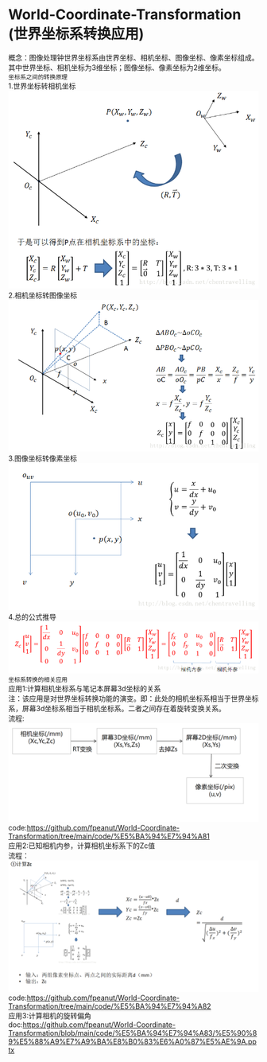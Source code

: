 # World-Coordinate-Transformation (世界坐标系转换应用)<br>
概念：图像处理钟世界坐标系由世界坐标、相机坐标、图像坐标、像素坐标组成。其中世界坐标、相机坐标为3维坐标；图像坐标、像素坐标为2维坐标。<br>
`坐标系之间的转换原理`<br>
1.世界坐标转相机坐标<br>
![Image text](https://github.com/fpeanut/World-Coordinate-Transformation/blob/main/img/1.png)<br>
2.相机坐标转图像坐标<br>
![Image text](https://github.com/fpeanut/World-Coordinate-Transformation/blob/main/img/2.png)<br>
3.图像坐标转像素坐标<br>
![Image text](https://github.com/fpeanut/World-Coordinate-Transformation/blob/main/img/3.png)<br>
4.总的公式推导<br>
![Image text](https://github.com/fpeanut/World-Coordinate-Transformation/blob/main/img/4.png)<br>
 `坐标系转换的相关应用`<br>
应用1:计算相机坐标系与笔记本屏幕3d坐标的关系<br>
注：该应用是对世界坐标转换功能的演变。即：此处的相机坐标系相当于世界坐标系，屏幕3d坐标系相当于相机坐标系。二者之间存在着旋转变换关系。<br>
流程:<br>
![Image text](https://github.com/fpeanut/World-Coordinate-Transformation/blob/main/img/5.jpg)<br>
code:https://github.com/fpeanut/World-Coordinate-Transformation/tree/main/code/%E5%BA%94%E7%94%A81<br>
应用2:已知相机内参，计算相机坐标系下的Zc值<br>
流程：<br>
![Image text](https://github.com/fpeanut/World-Coordinate-Transformation/blob/main/img/6.jpg)<br>
code:https://github.com/fpeanut/World-Coordinate-Transformation/tree/main/code/%E5%BA%94%E7%94%A82<br>
应用3:计算相机的旋转偏角<br>
doc:https://github.com/fpeanut/World-Coordinate-Transformation/blob/main/code/%E5%BA%94%E7%94%A83/%E5%90%89%E5%88%A9%E7%A9%BA%E8%B0%83%E6%A0%87%E5%AE%9A.pptx
